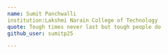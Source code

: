 ```yaml
---
name: Sumit Panchwalli 
institution:Lakshmi Narain College of Technology 
quote: Tough times never last but tough people do
github_user: sumitp25

---
```

